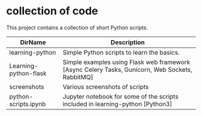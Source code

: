 # collection of code
This project contains a collection of short Python scripts. 

DirName      | Description
------------- | -------------  
learning-python | Simple Python scripts to learn the basics. 
Learning-python-flask | Simple examples using Flask web framework [Async Celery Tasks, Gunicorn, Web Sockets, RabbitMQ]
screenshots | Various screenshots of scripts  
python-scripts.ipynb | Jupyter notebook for some of the scripts included in learning-python [Python3]
